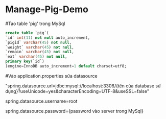 # Manage-Pig-Demo
#Tạo table 'pig' trong MySql
```sql
create table `pig`(
`id` int(11) not null auto_increment,
`pigid` varchar(45) not null,
`weight` varchar(45) not null,
`remain` varchar(45) not null,
`eat` varchar(45) not null,
primary key(`id`)
)engine=InnoDB auto_increment=1 default charset=utf8;
```

#Vào application.properties sửa datasource

"spring.datasource.url=jdbc:mysql://localhost:3306/{tên của database sử dụng}?useUnicode=yes&characterEncoding=UTF-8&useSSL=false"

spring.datasource.username=root

spring.datasource.password={password vào server trong MySql}
